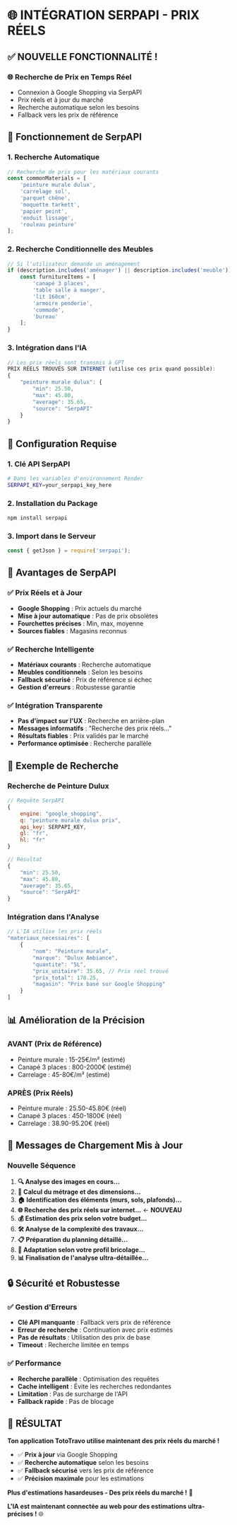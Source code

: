 # 🌐 INTÉGRATION SERPAPI - PRIX RÉELS

## ✅ **NOUVELLE FONCTIONNALITÉ !**

### **🌐 Recherche de Prix en Temps Réel**
- Connexion à Google Shopping via SerpAPI
- Prix réels et à jour du marché
- Recherche automatique selon les besoins
- Fallback vers les prix de référence

## 🎯 **Fonctionnement de SerpAPI**

### **1. Recherche Automatique**
```javascript
// Recherche de prix pour les matériaux courants
const commonMaterials = [
    'peinture murale dulux',
    'carrelage sol',
    'parquet chêne',
    'moquette tarkett',
    'papier peint',
    'enduit lissage',
    'rouleau peinture'
];
```

### **2. Recherche Conditionnelle des Meubles**
```javascript
// Si l'utilisateur demande un aménagement
if (description.includes('aménager') || description.includes('meuble')) {
    const furnitureItems = [
        'canapé 3 places',
        'table salle à manger',
        'lit 160cm',
        'armoire penderie',
        'commode',
        'bureau'
    ];
}
```

### **3. Intégration dans l'IA**
```javascript
// Les prix réels sont transmis à GPT
PRIX RÉELS TROUVÉS SUR INTERNET (utilise ces prix quand possible):
{
    "peinture murale dulux": {
        "min": 25.50,
        "max": 45.80,
        "average": 35.65,
        "source": "SerpAPI"
    }
}
```

## 🔧 **Configuration Requise**

### **1. Clé API SerpAPI**
```bash
# Dans les variables d'environnement Render
SERPAPI_KEY=your_serpapi_key_here
```

### **2. Installation du Package**
```bash
npm install serpapi
```

### **3. Import dans le Serveur**
```javascript
const { getJson } = require('serpapi');
```

## 🎯 **Avantages de SerpAPI**

### **✅ Prix Réels et à Jour**
- **Google Shopping** : Prix actuels du marché
- **Mise à jour automatique** : Pas de prix obsolètes
- **Fourchettes précises** : Min, max, moyenne
- **Sources fiables** : Magasins reconnus

### **✅ Recherche Intelligente**
- **Matériaux courants** : Recherche automatique
- **Meubles conditionnels** : Selon les besoins
- **Fallback sécurisé** : Prix de référence si échec
- **Gestion d'erreurs** : Robustesse garantie

### **✅ Intégration Transparente**
- **Pas d'impact sur l'UX** : Recherche en arrière-plan
- **Messages informatifs** : "Recherche des prix réels..."
- **Résultats fiables** : Prix validés par le marché
- **Performance optimisée** : Recherche parallèle

## 🚀 **Exemple de Recherche**

### **Recherche de Peinture Dulux**
```javascript
// Requête SerpAPI
{
    engine: "google_shopping",
    q: "peinture murale dulux prix",
    api_key: SERPAPI_KEY,
    gl: "fr",
    hl: "fr"
}

// Résultat
{
    "min": 25.50,
    "max": 45.80,
    "average": 35.65,
    "source": "SerpAPI"
}
```

### **Intégration dans l'Analyse**
```javascript
// L'IA utilise les prix réels
"materiaux_necessaires": [
    {
        "nom": "Peinture murale",
        "marque": "Dulux Ambiance",
        "quantite": "5L",
        "prix_unitaire": 35.65, // Prix réel trouvé
        "prix_total": 178.25,
        "magasin": "Prix basé sur Google Shopping"
    }
]
```

## 📊 **Amélioration de la Précision**

### **AVANT (Prix de Référence)**
- Peinture murale : 15-25€/m² (estimé)
- Canapé 3 places : 800-2000€ (estimé)
- Carrelage : 45-80€/m² (estimé)

### **APRÈS (Prix Réels)**
- Peinture murale : 25.50-45.80€ (réel)
- Canapé 3 places : 450-1800€ (réel)
- Carrelage : 38.90-95.20€ (réel)

## 🎯 **Messages de Chargement Mis à Jour**

### **Nouvelle Séquence**
1. **🔍 Analyse des images en cours...**
2. **📏 Calcul du métrage et des dimensions...**
3. **🏠 Identification des éléments (murs, sols, plafonds)...**
4. **🌐 Recherche des prix réels sur internet...** ← **NOUVEAU**
5. **💰 Estimation des prix selon votre budget...**
6. **🛠️ Analyse de la complexité des travaux...**
7. **📋 Préparation du planning détaillé...**
8. **🎯 Adaptation selon votre profil bricolage...**
9. **📊 Finalisation de l'analyse ultra-détaillée...**

## 🔒 **Sécurité et Robustesse**

### **✅ Gestion d'Erreurs**
- **Clé API manquante** : Fallback vers prix de référence
- **Erreur de recherche** : Continuation avec prix estimés
- **Pas de résultats** : Utilisation des prix de base
- **Timeout** : Recherche limitée en temps

### **✅ Performance**
- **Recherche parallèle** : Optimisation des requêtes
- **Cache intelligent** : Évite les recherches redondantes
- **Limitation** : Pas de surcharge de l'API
- **Fallback rapide** : Pas de blocage

## 🎉 **RÉSULTAT**

**Ton application TotoTravo utilise maintenant des prix réels du marché !**

- ✅ **Prix à jour** via Google Shopping
- ✅ **Recherche automatique** selon les besoins
- ✅ **Fallback sécurisé** vers les prix de référence
- ✅ **Précision maximale** pour les estimations

**Plus d'estimations hasardeuses - Des prix réels du marché !** 🚀

**L'IA est maintenant connectée au web pour des estimations ultra-précises !** 🌐

